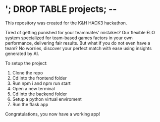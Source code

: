 # '; DROP TABLE projects; --

This repository was created for the K&H HACK3 hackathon.

Tired of getting punished for your teammates' mistakes? Our flexible ELO system specialized for team-based games factors in your own performance, delivering fair results. But what if you do not even have a team? No worries, discover your perfect match with ease using insights generated by AI.

To setup the project:

1.  Clone the repo
2.  Cd into the frontend folder
3.  Run npm i and npm run start
4.  Open a new terminal
5.  Cd into the backend folder
6.  Setup a python virtual enviroment
7.  Run the flask app

Congratulations, you now have a working app!
